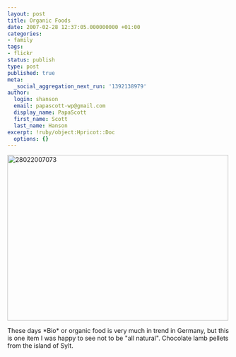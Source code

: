 ```yaml
---
layout: post
title: Organic Foods
date: 2007-02-28 12:37:05.000000000 +01:00
categories:
- family
tags:
- flickr
status: publish
type: post
published: true
meta:
  _social_aggregation_next_run: '1392138979'
author:
  login: shanson
  email: papascott-wp@gmail.com
  display_name: PapaScott
  first_name: Scott
  last_name: Hanson
excerpt: !ruby/object:Hpricot::Doc
  options: {}
---
```

<p><a href="http://www.flickr.com/photos/papascott/405607265/" title="Photo Sharing"><img src="1.static.flickr.com/178/405607265_ca466deb83.jpg" width="500" height="375" alt="28022007073" /></a></p>
<p>These days *Bio* or organic food is very much in trend in Germany, but this is one item I was happy to see not to be "all natural". Chocolate lamb pellets from the island of Sylt.</p>
